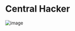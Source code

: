 # Central Hacker

![image](https://user-images.githubusercontent.com/89953265/201728041-2de26f42-13a9-4754-9932-51c101147ed7.png)

